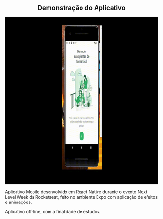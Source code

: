<h2 align="center">
  Demonstração do Aplicativo
</h2>


<p align="center">
  <img src="./src/assets/demonstration.gif" height="550">
</p>





Aplicativo Mobile desenvolvido em React Native durante o evento Next Level Week da Rocketseat, feito no ambiente Expo com aplicação de efeitos e animações.



Aplicativo off-line, com a finalidade de estudos.